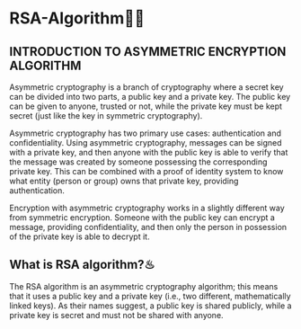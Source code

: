 # RSA-Algorithm👩‍💻
## INTRODUCTION TO ASYMMETRIC ENCRYPTION ALGORITHM
Asymmetric cryptography is a branch of cryptography where a secret key can 
be divided into two parts, a public key and a private key. The public key can be 
given to anyone, trusted or not, while the private key must be kept secret (just 
like the key in symmetric cryptography).

Asymmetric cryptography has two primary use cases: authentication and 
confidentiality. Using asymmetric cryptography, messages can be signed with a 
private key, and then anyone with the public key is able to verify that the 
message was created by someone possessing the corresponding private key. 
This can be combined with a proof of identity system to know what entity 
(person or group) owns that private key, providing authentication.

Encryption with asymmetric cryptography works in a slightly different way 
from symmetric encryption. Someone with the public key can encrypt a 
message, providing confidentiality, and then only the person in possession of 
the private key is able to decrypt it.

## What is RSA algorithm?♨
The RSA algorithm is an asymmetric cryptography algorithm; this means that 
it uses a public key and a private key (i.e., two different, mathematically linked 
keys). As their names suggest, a public key is shared publicly, while a private 
key is secret and must not be shared with anyone.

